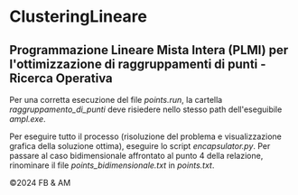 # ClusteringLineare
## Programmazione Lineare Mista Intera (PLMI) per l'ottimizzazione di raggruppamenti di punti - Ricerca Operativa
Per una corretta esecuzione del file _points.run_, la cartella _raggruppamento_di_punti_ deve risiedere nello stesso path dell'eseguibile _ampl.exe_.

Per eseguire tutto il processo (risoluzione del problema e visualizzazione grafica della soluzione ottima), eseguire lo script _encapsulator.py_.
Per passare al caso bidimensionale affrontato al punto 4 della relazione, rinominare il file _points_bidimensionale.txt_ in _points.txt_.

©2024 FB & AM
